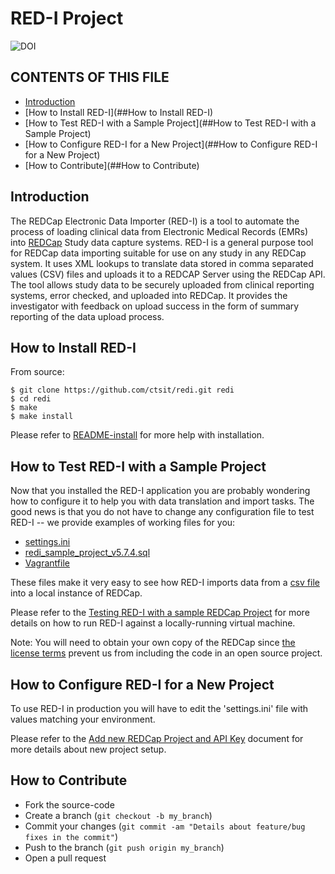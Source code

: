 # RED-I Project

![DOI](https://zenodo.org/badge/doi/10.5281/zenodo.10014.png ".")

CONTENTS OF THIS FILE
---------------------

 * [Introduction](##Introduction)
 * [How to Install RED-I](##How to Install RED-I)
 * [How to Test RED-I with a Sample Project](##How to Test RED-I with a Sample Project)
 * [How to Configure RED-I for a New Project](##How to Configure RED-I for a New Project)
 * [How to Contribute](##How to Contribute)

## Introduction

The REDCap Electronic Data Importer (RED-I) is a tool to automate the process
of loading clinical data from Electronic Medical Records (EMRs) into
[REDCap](http://www.project-redcap.org/) Study data capture systems. RED-I is
a general purpose tool for REDCap data importing suitable for use on any study
in any REDCap system. It uses XML lookups to translate data stored in comma
separated values (CSV) files and uploads it to a REDCAP Server using the
REDCap API. The tool allows study data to be securely uploaded from clinical
reporting systems, error checked, and uploaded into REDCap. It provides the
investigator with feedback on upload success in the form of summary reporting
of the data upload process.


## How to Install RED-I

From source:

    $ git clone https://github.com/ctsit/redi.git redi
    $ cd redi
    $ make
    $ make install

Please refer to [README-install](doc/README-install.md) for more help with
installation.

## How to Test RED-I with a Sample Project

Now that you installed the RED-I application you are probably wondering how
to configure it to help you with data translation and import tasks.
The good news is that you do not have to change any configuration file to test
RED-I -- we provide examples of working files for you:

 * [settings.ini](config-example/settings)
 * [redi_sample_project_v5.7.4.sql](config-example/vagrant-data/redi_sample_project_v5.7.4.sql)
 * [Vagrantfile](vagrant/Vagrantfile)

These files make it very easy to see how RED-I imports data from a
[csv file](config-example/synthetic-lab-data.csv) into a local instance of REDCap.

Please refer to the [Testing RED-I with a sample REDCap Project](vagrant/README.md)
for more details on how to run RED-I against a locally-running virtual machine.

Note: You will need to obtain your own copy of the REDCap since
[the license terms](https://redcap.vanderbilt.edu/consortium/participate.php)
prevent us from including the code in an open source project.

## How to Configure RED-I for a New Project

To use RED-I in production you will have to edit the 'settings.ini' file
with values matching your environment.

Please refer to the [Add new REDCap Project and API Key](doc/add_new_redcap_project.md)
document for more details about new project setup.

## How to Contribute

 * Fork the source-code
 * Create a branch (`git checkout -b my_branch`)
 * Commit your changes (`git commit -am "Details about feature/bug fixes in the commit"`)
 * Push to the branch (`git push origin my_branch`)
 * Open a pull request
